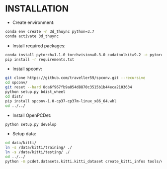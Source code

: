 # INSTALLATION

* Create environment:
```bash
conda env create -n 3d_thuync python=3.7
conda activate 3d_thuync
```

* Install required packages:
```bash
conda install pytorch=1.1.0 torchvision=0.3.0 cudatoolkit=9.2 -c pytorch
pip install -r requirements.txt
```

* Install spconv:
```bash
git clone https://github.com/traveller59/spconv.git --recursive
cd spconv/
git reset --hard 8da6f967fb9a054d8870c3515b1b44eca2103634
python setup.py bdist_wheel
cd dist/
pip install spconv-1.0-cp37-cp37m-linux_x86_64.whl
cd ../../
```

* Install OpenPCDet:
```bash
python setup.py develop
```

* Setup data:
```bash
cd data/kitti/
ln -s /data/kitti/training/ ./
ln -s /data/kitti/testing/ ./
cd ../../
python -m pcdet.datasets.kitti.kitti_dataset create_kitti_infos tools/cfgs/dataset_configs/kitti_dataset.yaml
```
